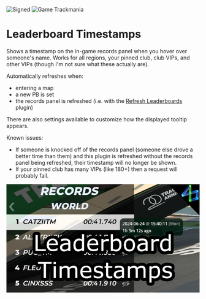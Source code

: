 ![Signed](https://img.shields.io/badge/Signed-No-FF3333)
![Game Trackmania](https://img.shields.io/badge/Game-Trackmania-blue)

# Leaderboard Timestamps

Shows a timestamp on the in-game records panel when you hover over someone's name. Works for all regions, your pinned club, club VIPs, and other VIPs (though I'm not sure what these actually are).

Automatically refreshes when:
- entering a map
- a new PB is set
- the records panel is refreshed (i.e. with the [Refresh Leaderboards](https://openplanet.dev/plugin/refreshleaderboard) plugin)

There are also settings available to customize how the displayed tooltip appears.

Known issues:
- If someone is knocked off of the records panel (someone else drove a better time than them) and this plugin is refreshed without the records panel being refreshed, their timestamp will no longer be shown.
- If your pinned club has many VIPs (like 180+) then a request will probably fail.

<!-- ![Signed](https://img.shields.io/badge/Signed-Yes-00AA00) -->
<!-- ![Signed](https://img.shields.io/badge/Signed-School_Mode-CC1199) -->
<!-- ![Number of downloads](https://img.shields.io/badge/dynamic/json?query=downloads&url=https%3A%2F%2Fopenplanet.dev%2Fapi%2Fplugin%2F570&label=Downloads&color=purple) -->
<!-- ![Version](https://img.shields.io/badge/dynamic/json?query=version&url=https%3A%2F%2Fopenplanet.dev%2Fapi%2Fplugin%2F570&label=Version&color=red) -->
<!-- ![Game Maniaplanet](https://img.shields.io/badge/Game-Maniaplanet_4-blue) -->
<!-- ![Game Turbo](https://img.shields.io/badge/Game-Turbo-blue) -->

![image](images/leaderboard-timestamps.png)
